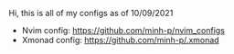 Hi, this is all of my configs as of 10/09/2021
* Nvim config: https://github.com/minh-p/nvim_configs
* Xmonad config: https://github.com/minh-p/.xmonad

